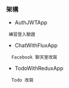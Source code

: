 ### 架構

- AuthJWTApp

```
 練習登入驗證
```

- ChatWithFluxApp

```
  Facebook 聊天室改寫
```

- TodoWithReduxApp

```
  Todo 改寫
```


